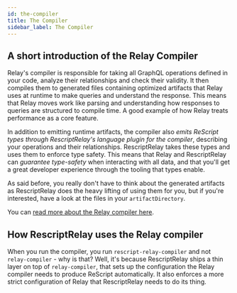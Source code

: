 ```yaml
---
id: the-compiler
title: The Compiler
sidebar_label: The Compiler
---
```


## A short introduction of the Relay Compiler

Relay's compiler is responsible for taking all GraphQL operations defined in your code, analyze their relationships and check their validity. It then compiles them to generated files containing optimized artifacts that Relay uses at runtime to make queries and understand the response. This means that Relay moves work like parsing and understanding how responses to queries are structured to compile time. A good example of how Relay treats performance as a core feature.

In addition to emitting runtime artifacts, the compiler also _emits ReScript types through RescriptRelay's language plugin for the compiler_, describing your operations and their relationships. RescriptRelay takes these types and uses them to enforce type safety. This means that Relay and RescriptRelay can _guarantee type-safety_ when interacting with all data, and that you'll get a great developer experience through the tooling that types enable.

As said before, you really don't have to think about the generated artifacts as RescriptRelay does the heavy lifting of using them for you, but if you're interested, have a look at the files in your `artifactDirectory`.

You can [read more about the Relay compiler here](https://relay.dev/docs/en/graphql-in-relay.html#relay-compiler).

## How RescriptRelay uses the Relay compiler

When you run the compiler, you run `rescript-relay-compiler` and not `relay-compiler` - why is that? Well, it's because RescriptRelay ships a thin layer on top of `relay-compiler`, that sets up the configuration the Relay compiler needs to produce ReScript automatically. It also enforces a more strict configuration of Relay that RescriptRelay needs to do its thing.
